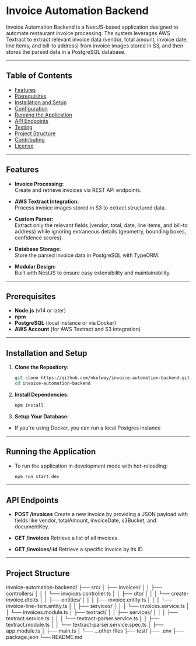 # Invoice Automation Backend

Invoice Automation Backend is a NestJS-based application designed to automate restaurant invoice processing. The system leverages AWS Textract to extract relevant invoice data (vendor, total amount, invoice date, line items, and bill-to address) from invoice images stored in S3, and then stores the parsed data in a PostgreSQL database.

---

## Table of Contents

- [Features](#features)
- [Prerequisites](#prerequisites)
- [Installation and Setup](#installation-and-setup)
- [Configuration](#configuration)
- [Running the Application](#running-the-application)
- [API Endpoints](#api-endpoints)
- [Testing](#testing)
- [Project Structure](#project-structure)
- [Contributing](#contributing)
- [License](#license)

---

## Features

- **Invoice Processing:**  
  Create and retrieve invoices via REST API endpoints.

- **AWS Textract Integration:**  
  Process invoice images stored in S3 to extract structured data.

- **Custom Parser:**  
  Extract only the relevant fields (vendor, total, date, line items, and bill-to address) while ignoring extraneous details (geometry, bounding boxes, confidence scores).

- **Database Storage:**  
  Store the parsed invoice data in PostgreSQL with TypeORM.

- **Modular Design:**  
  Built with NestJS to ensure easy extensibility and maintainability.

---

## Prerequisites

- **Node.js** (v14 or later)
- **npm**
- **PostgreSQL** (local instance or via Docker)
- **AWS Account** (for AWS Textract and S3 integration)

---

## Installation and Setup

1. **Clone the Repository:**

   ```bash
   git clone https://github.com/nkulway/invoice-automation-backend.git
   cd invoice-automation-backend
   ```

2. **Install Dependencies:**

   ```bash
   npm install
   ```

3. **Setup Your Database:**
- If you're using Docker, you can run a local Postgres instance

---

## Running the Application

- To run the application in development mode with hot-reloading:
   ```bash
   npm run start:dev
   ```

---

## API Endpoints
- **POST /invoices**
  Create a new invoice by providing a JSON payload with fields like vendor, totalAmount, invoiceDate, s3Bucket, and documentKey.

- **GET /invoices**
  Retrieve a list of all invoices.

- **GET /invoices/:id**
  Retrieve a specific invoice by its ID.

---

## Project Structure

invoice-automation-backend/
├── src/
│   ├── invoices/
│   │   ├── controllers/
│   │   │   └── invoices.controller.ts
│   │   ├── dto/
│   │   │   └── create-invoice.dto.ts
│   │   ├── entities/
│   │   │   ├── invoice.entity.ts
│   │   │   └── invoice-line-item.entity.ts
│   │   ├── services/
│   │   │   └── invoices.service.ts
│   │   └── invoices.module.ts
│   ├── textract/
│   │   ├── services/
│   │   │   ├── textract.service.ts
│   │   │   └── textract-parser.service.ts
│   │   ├── textract.module.ts
│   │   └── textract-parser.service.spec.ts
│   ├── app.module.ts
│   ├── main.ts
│   └── ...other files
├── test/
├── .env
├── package.json
└── README.md
